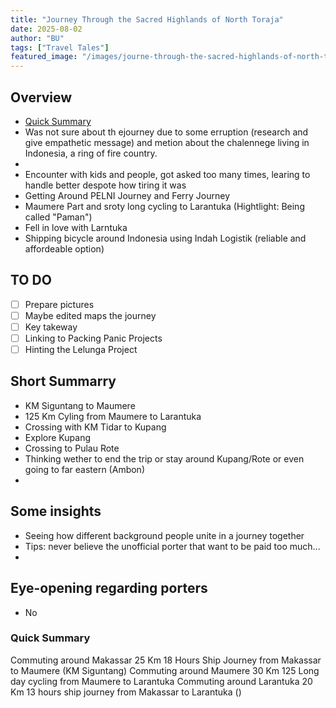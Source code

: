 ```yaml
---
title: "Journey Through the Sacred Highlands of North Toraja"
date: 2025-08-02
author: "BU"
tags: ["Travel Tales"]
featured_image: "/images/journe-through-the-sacred-highlands-of-north-toraja.jpg"
---
```


## Overview
- [Quick Summary](#quick-summary)
- Was not sure about th ejourney due to some erruption (research and give empathetic message) and metion about the chalennege living in Indonesia, a ring of fire country.
- 
- Encounter with kids and people, got asked too many times, learing to handle better despote how tiring it was
- Getting Around PELNI Journey and Ferry Journey
- Maumere Part and sroty long cycling to Larantuka (Hightlight: Being called "Paman")
- Fell in love with Larntuka 
- Shipping bicycle around Indonesia using Indah Logistik (reliable and affordeable option)

## TO DO
- [ ] Prepare pictures
- [ ] Maybe edited maps the journey
- [ ] Key takeway
- [ ] Linking to Packing Panic Projects
- [ ] Hinting the Lelunga Project

## Short Summarry
- KM Siguntang to Maumere
- 125 Km Cyling from Maumere to Larantuka
- Crossing with KM Tidar to Kupang
- Explore Kupang
- Crossing to Pulau Rote
- Thinking wether to end the trip or stay around Kupang/Rote or even going to far eastern (Ambon)
-

## Some insights
- Seeing how different background people unite in a journey together
- Tips: never believe the unofficial porter that want to be paid too much...
- 

## Eye-opening regarding porters
- No


### Quick Summary

Commuting around Makassar 25 Km
18 Hours Ship Journey from Makassar to Maumere (KM Siguntang)
Commuting around Maumere 30 Km
125 Long day cycling from Maumere to Larantuka
Commuting around Larantuka 20 Km
13 hours ship journey from Makassar to Larantuka ()